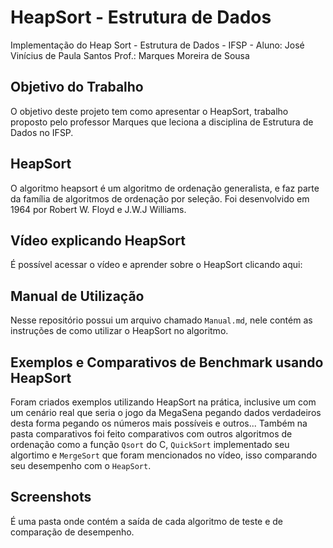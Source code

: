 # HeapSort - Estrutura de Dados

Implementação do Heap Sort - Estrutura de Dados - IFSP - Aluno: José Vinícius de Paula Santos Prof.: Marques Moreira de Sousa

## Objetivo do Trabalho

O objetivo deste projeto tem como apresentar o HeapSort, trabalho proposto pelo professor Marques que leciona a disciplina de Estrutura de Dados no IFSP.

## HeapSort

O algoritmo heapsort é um algoritmo de ordenação generalista, e faz parte da família de algoritmos de ordenação por seleção. Foi desenvolvido em 1964 por Robert W. Floyd e J.W.J Williams.

## Vídeo explicando HeapSort

É possível acessar o vídeo e aprender sobre o HeapSort clicando aqui:

## Manual de Utilização

Nesse repositório possui um arquivo chamado `Manual.md`, nele contém as instruções de como utilizar o HeapSort no algoritmo.

## Exemplos e Comparativos de Benchmark usando HeapSort

Foram criados exemplos utilizando HeapSort na prática, inclusive um com um cenário real que seria o jogo da MegaSena pegando dados verdadeiros
desta forma pegando os números mais possíveis e outros... Também na pasta comparativos foi feito comparativos com outros algoritmos de ordenação
como a função `Qsort` do C, `QuickSort` implementado seu algortimo e `MergeSort` que foram mencionados no vídeo, isso comparando seu desempenho
com o `HeapSort`.

## Screenshots

É uma pasta onde contém a saída de cada algoritmo de teste e de comparação de desempenho.
